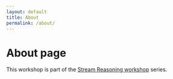 ```yaml
---
layout: default
title: About
permalink: /about/
---
```


# About page

This workshop is part of the
<a href="https://streamreasoning.org/events/srw2021/">Stream Reasoning workshop</a>
series.
